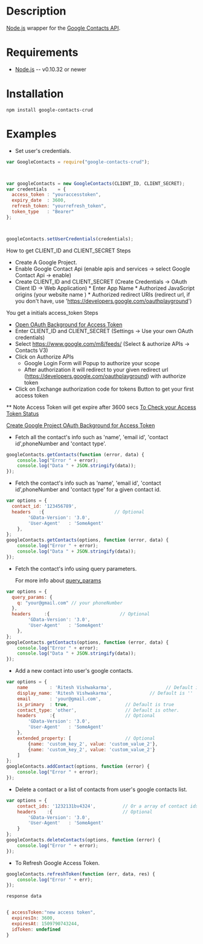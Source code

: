 Description
===========

[Node.js](http://nodejs.org/) wrapper for the [Google Contacts API](https://developers.google.com/google-apps/contacts/v3/).

Requirements
============

* [Node.js](http://nodejs.org/) -- v0.10.32 or newer

Installation
============

    npm install google-contacts-crud

Examples
========

* Set user's credentials.

```javascript
var GoogleContacts = require("google-contacts-crud");



var googleContacts = new GoogleContacts(CLIENT_ID, CLIENT_SECRET);
var credentials    = {
  access_token : "youraccesstoken",
  expiry_date  : 3600,               
  refresh_token: "yourrefresh_token",
  token_type   : "Bearer"
};



googleContacts.setUserCredentials(credentials);
```
How to get CLIENT_ID and CLIENT_SECRET
Steps
* Create A Google Project.
* Enable Google Contact Api  (enable apis and services -> select Google Contact Api -> enable)
* Create CLIENT_ID and CLIENT_SECRET (Create Credentials -> OAuth Client ID -> Web Application)
        * Enter App Name
        * Authorized JavaScript origins (your website name )
        * Authorized redirect URIs (redirect url, if you don't have, use 'https://developers.google.com/oauthplayground')

You get a initials access_token
Steps
* [Open OAuth Background for Access Token](https://developers.google.com/oauthplayground/?code=4)
* Enter CLIENT_ID and CLIENT_SECRET (Settings ->  Use your own OAuth credentials)
* Select https://www.google.com/m8/feeds/ (Select & authorize APIs ->  Contacts V3)
* Click on Authorize APIs   
    * Google Login Form will Popup to authorize your scope
    * After authorization it will redirect to your given redirect url (https://developers.google.com/oauthplayground) with authorize token
* Click on Exchange authorization code for tokens Button to get your first access token

** Note Access Token will get expire after 3600 secs [To Check your Access Token Status](https://www.googleapis.com/oauth2/v1/tokeninfo?access_token=your_access_token)






[Create Google Project ](https://console.developers.google.com/apis)
[OAuth Background for Access Token](https://developers.google.com/oauthplayground/?code=4)





* Fetch all the contact's info such as 'name', 'email id', 'contact id',phoneNumber  and 'contact type'.

```javascript
googleContacts.getContacts(function (error, data) {
    console.log("Error " + error);
    console.log("Data " + JSON.stringify(data));
});
```

* Fetch the contact's info such as 'name', 'email id', 'contact id',phoneNumber and 'contact type' for a given contact id.

```javascript
var options = {
  contact_id: '123456789',
  headers   :{                          // Optional
        'GData-Version': '3.0',
        'User-Agent'   : 'SomeAgent'
    },
};
googleContacts.getContacts(options, function (error, data) {
    console.log("Error " + error);
    console.log("Data " + JSON.stringify(data));
});
```

* Fetch the contact's info using query parameters.

  For more info about [query_params](https://developers.google.com/google-apps/contacts/v3/reference#contacts-query-parameters-reference)

```javascript
var options = {
  query_params: {    
    q: "your@gmail.com" // your phoneNumber
  },
  headers     :{                          // Optional
        'GData-Version': '3.0',
        'User-Agent'   : 'SomeAgent'
    },
};
googleContacts.getContacts(options, function (error, data) {
    console.log("Error " + error);
    console.log("Data " + JSON.stringify(data));
});
```

* Add a new contact into user's google contacts.

```javascript
var options = {
    name        : 'Ritesh Vishwakarma',                    // Default is ''
    display_name: 'Ritesh Vishwakarma',              // Default is ''
    email       : 'your@gmail.com',          
    is_primary  : true,                     // Default is true
    contact_type: 'other',                  // Default is other.
    headers     :{                          // Optional
        'GData-Version': '3.0',
        'User-Agent'   : 'SomeAgent'
    },
    extended_property: [                    // Optional
        {name: 'custom_key_2', value: 'custom_value_2'},
        {name: 'custom_key_2', value: 'custom_value_2'}
    ]
};
googleContacts.addContact(options, function (error) {
    console.log("Error " + error);
});
```

* Delete a contact or a list of contacts from user's google contacts list.

```javascript
var options = {
    contact_ids: '1232131bv4324',          // Or a array of contact ids e.g. ['1332rweff4', '21312edsadsa',...]
    headers    :{                          // Optional
        'GData-Version': '3.0',
        'User-Agent'   : 'SomeAgent'
    }
};
googleContacts.deleteContacts(options, function (error) {
    console.log("Error " + error);
});
```

* To Refresh Google Access Token.

```javascript
googleContacts.refreshToken(function (err, data, res) {
    console.log("Error " + err);
});

response data


{ accessToken:"new access token",
  expiresIn: 3600,
  expiresAt: 1509790743244,
  idToken: undefined
}

```

